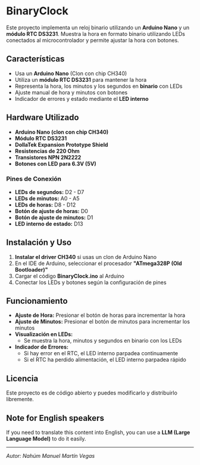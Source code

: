 # BinaryClock

Este proyecto implementa un reloj binario utilizando un **Arduino Nano** y un **módulo RTC DS3231**. Muestra la hora en formato binario utilizando LEDs conectados al microcontrolador y permite ajustar la hora con botones.

## Características
- Usa un **Arduino Nano** (Clon con chip CH340)
- Utiliza un **módulo RTC DS3231** para mantener la hora
- Representa la hora, los minutos y los segundos en **binario** con LEDs
- Ajuste manual de hora y minutos con botones
- Indicador de errores y estado mediante el **LED interno**

## Hardware Utilizado
- **Arduino Nano (clon con chip CH340)**
- **Módulo RTC DS3231**
- **DollaTek Expansion Prototype Shield**
- **Resistencias de 220 Ohm**
- **Transistores NPN 2N2222**
- **Botones con LED para 6.3V (5V)**

### Pines de Conexión
- **LEDs de segundos:** D2 - D7
- **LEDs de minutos:** A0 - A5
- **LEDs de horas:** D8 - D12
- **Botón de ajuste de horas:** D0
- **Botón de ajuste de minutos:** D1
- **LED interno de estado:** D13

## Instalación y Uso
1. **Instalar el driver CH340** si usas un clon de Arduino Nano
2. En el IDE de Arduino, seleccionar el procesador **"ATmega328P (Old Bootloader)"**
3. Cargar el código **BinaryClock.ino** al Arduino
4. Conectar los LEDs y botones según la configuración de pines

## Funcionamiento
- **Ajuste de Hora:** Presionar el botón de horas para incrementar la hora
- **Ajuste de Minutos:** Presionar el botón de minutos para incrementar los minutos
- **Visualización en LEDs:**
  - Se muestra la hora, minutos y segundos en binario con los LEDs
- **Indicador de Errores:**
  - Si hay error en el RTC, el LED interno parpadea continuamente
  - Si el RTC ha perdido alimentación, el LED interno parpadea rápido

## Licencia
Este proyecto es de código abierto y puedes modificarlo y distribuirlo libremente.

## Note for English speakers
If you need to translate this content into English, you can use a **LLM (Large Language Model)** to do it easily.

---
*Autor: Nahúm Manuel Martín Vegas*

